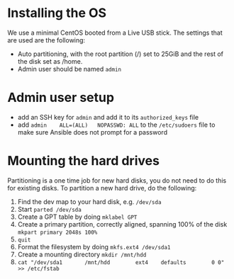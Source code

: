 Installing the OS
=====

We use a minimal CentOS booted from a Live USB stick. The settings that are used are the following:

- Auto partitioning, with the root partition (/) set to 25GiB and the rest of the disk set as /home.
- Admin user should be named `admin`

Admin user setup
=====
- add an SSH key for `admin` and add it to its `authorized_keys` file
- add `admin    ALL=(ALL)	NOPASSWD: ALL` to the `/etc/sudoers` file to make sure Ansible does not prompt for a password

Mounting the hard drives
=====
Partitioning is a one time job for new hard disks, you do not need to do this for existing disks.
To partition a new hard drive, do the following:

1. Find the dev map to your hard disk, e.g. `/dev/sda`
1. Start `parted /dev/sda`
1. Create a GPT table by doing `mklabel GPT`
1. Create a primary partition, correctly aligned, spanning 100% of the disk `mkpart primary 2048s 100%`
1. `quit`
1. Format the filesystem by doing `mkfs.ext4 /dev/sda1`
1. Create a mounting directory `mkdir /mnt/hdd`
1. `cat "/dev/sda1       /mnt/hdd        ext4    defaults        0 0" >> /etc/fstab`